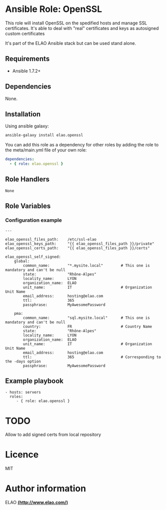 # Ansible Role: OpenSSL

This role will install OpenSSL on the spedified hosts and manage SSL certificates. It's able to deal with "real" certificates and keys as autosigned custom certificates

It's part of the ELAO Ansible stack but can be used stand alone.

## Requirements

- Ansible 1.7.2+

## Dependencies

None.

## Installation

Using ansible galaxy:

```bash
ansible-galaxy install elao.openssl
```
You can add this role as a dependency for other roles by adding the role to the meta/main.yml file of your own role:

```yaml
dependencies:
  - { role: elao.openssl }
```

## Role Handlers

    None

## Role Variables

### Configuration example

```
---

elao_openssl_files_path:    /etc/ssl-elao
elao_openssl_keys_path:     "{{ elao_openssl_files_path }}/private"
elao_openssl_certs_path:    "{{ elao_openssl_files_path }}/certs"

elao_openssl_self_signed:
    global:
        common_name:        "*.mysite.local"        # This one is mandatory and can't be null
        state:              "Rhône-Alpes"
        locality_name:      LYON
        organization_name:  ELAO
        unit_name:          IT                      # Organization Unit Name
        email_address:      hosting@elao.com
        ttl:                365
        passphrase:         MyAwesomePassword

    pma:
        common_name:        "sql.mysite.local"      # This one is mandatory and can't be null
        country:            FR                      # Country Name
        state:              "Rhône-Alpes"
        locality_name:      LYON
        organization_name:  ELAO
        unit_name:          IT                      # Organization Unit Name
        email_address:      hosting@elao.com
        ttl:                365                     # Corresponding to the -days option
        passphrase:         MyAwesomePassword
```

## Example playbook

    - hosts: servers
      roles:
         - { role: elao.openssl }

# TODO
Allow to add signed certs from local repository

# Licence

MIT

# Author information

ELAO [**(http://www.elao.com/)**](http://www.elao.com)